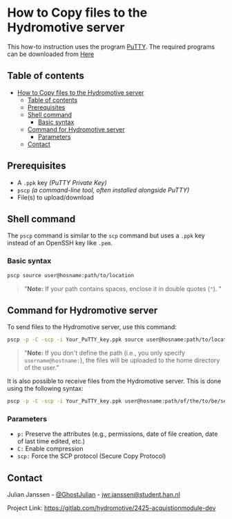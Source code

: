 # How to Copy files to the Hydromotive server

This how-to instruction uses the program [PuTTY](https://www.chiark.greenend.org.uk/~sgtatham/putty/). The required programs can be downloaded from [Here](https://www.chiark.greenend.org.uk/~sgtatham/putty/latest.html)

## Table of contents
<!-- TOC -->
* [How to Copy files to the Hydromotive server](#how-to-copy-files-to-the-hydromotive-server)
  * [Table of contents](#table-of-contents)
  * [Prerequisites](#prerequisites)
  * [Shell command](#shell-command)
    * [Basic syntax](#basic-syntax)
  * [Command for Hydromotive server](#command-for-hydromotive-server)
    * [Parameters](#parameters)
  * [Contact](#contact)
<!-- TOC -->

## Prerequisites
 - A `.ppk` key _(PuTTY Private Key)_
 - `pscp` _(a command-line tool, often installed alongside PuTTY)_
 - File(s) to upload/download
 
 
 ## Shell command
 The `pscp` command is similar to the `scp` command but uses a `.ppk` key instead of an OpenSSH key like `.pem`.
 
 ### Basic syntax
 
 ```bash
 pscp source user@hosname:path/to/location
 ```
 > "**Note:** If your path contains spaces, enclose it in double quotes (`"`). "
 
 ## Command for Hydromotive server

To send files to the Hydromotive server, use this command:

 ```bash
 pscp -p -C -scp -i Your_PuTTY_key.ppk source user@hosname:path/to/location/
 ``` 
 > "**Note:** If you don't define the path (i.e., you only specify `username@hostname:`), the files will be uploaded to the home directory of the user."

It is also possible to receive files from the Hydromotive server. This is done using the following syntax:
 ```bash
 pscp -p -C -scp -i Your_PuTTY_key.ppk user@hosname:path/of/the/to/be/send/file destination_on_your_system
 ``` 

### Parameters
- `p:` 		Preserve the attributes (e.g., permissions, date of file creation, date of last time edited, etc.)
- `C:`		Enable compression
- `scp:`	Force the SCP protocol (Secure Copy Protocol)


## Contact

Julian Janssen - [@GhostJulian](https://gitlab.com/GhostJulian)  - [jwr.janssen@student.han.nl](mailto:jwr.janssen@student.han.nl)

Project Link: https://gitlab.com/hydromotive/2425-acquistionmodule-dev
